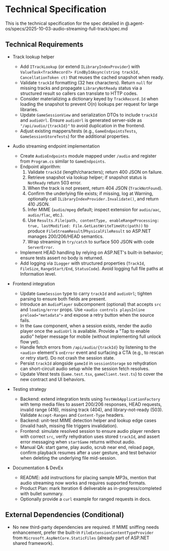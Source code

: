# Technical Specification

This is the technical specification for the spec detailed in @.agent-os/specs/2025-10-03-audio-streaming-full-track/spec.md

## Technical Requirements

- Track lookup helper
  - Add `ITrackLookup` (or extend `ILibraryIndexProvider`) with `ValueTask<TrackRecord?> FindByIdAsync(string trackId, CancellationToken ct)` that reuses the cached snapshot when ready.
  - Validate `trackId` formatting (32 hex characters). Return `null` for missing tracks and propagate `LibraryNotReady` status via a structured result so callers can translate to HTTP codes.
  - Consider materializing a dictionary keyed by `TrackRecord.Id` when loading the snapshot to prevent O(n) lookups per request for large libraries.
  - Update `GameSessionView` and serialization DTOs to include `trackId` and `audioUrl`. Ensure `audioUrl` is generated server-side as `"/api/audio/{trackId}"` to avoid duplication in the frontend.
  - Adjust existing mappers/tests (e.g., `GameEndpointsTests`, `GameSessionStoreTests`) for the additional properties.

- Audio streaming endpoint implementation
  - Create `AudioEndpoints` module mapped under `/audio` and register from `Program.cs` similar to `GameEndpoints`.
  - Endpoint algorithm:
    1. Validate `trackId` (length/characters); return 400 JSON on failure.
    2. Retrieve snapshot via lookup helper; if snapshot status is `NotReady` return 503 error.
    3. When the track is not present, return 404 JSON (`TrackNotFound`).
    4. Confirm the underlying file exists; if missing, log at Warning, optionally call `ILibraryIndexProvider.Invalidate()`, and return 410 JSON.
    5. Infer MIME (`audio/mpeg` default; inspect extension for `audio/aac`, `audio/flac`, etc.).
    6. Use `Results.File(path, contentType, enableRangeProcessing: true, lastModified: File.GetLastWriteTimeUtc(path))` to produce `FileStreamResult`/`PhysicalFileResult` so ASP.NET manages 200/206/HEAD semantics.
    7. Wrap streaming in `try/catch` to surface 500 JSON with code `ServerError`.
  - Implement HEAD handling by relying on ASP.NET's built-in behavior; ensure tests assert no body is returned.
  - Add logging via `ILogger` with structured properties (`TrackId`, `FileSize`, `RangeStart/End`, `StatusCode`). Avoid logging full file paths at Information level.

- Frontend integration
  - Update `GameSession` type to carry `trackId` and `audioUrl`; tighten parsing to ensure both fields are present.
  - Introduce an `AudioPlayer` subcomponent (optional) that accepts `src` and `loading/error` props. Use `<audio controls playsInline preload="metadata">` and expose a retry button when the source fails.
  - In the `Game` component, when a session exists, render the audio player once the `audioUrl` is available. Provide a "Tap to enable audio" helper message for mobile (without implementing full unlock flow yet).
  - Handle fetch errors from `/api/audio/{trackId}` by listening to the `<audio>` element's `onError` event and surfacing a CTA (e.g., to rescan or retry start). Do not crash the session state.
  - Persist `trackId` alongside `gameId` in `sessionStorage` so rehydration can short-circuit audio setup while the session fetch resolves.
  - Update Vitest tests (`Game.test.tsx`, `gameClient.test.ts`) to cover the new contract and UI behaviors.

- Testing strategy
  - Backend: extend integration tests using `TestWebApplicationFactory` with temp media files to assert 200/206 responses, HEAD requests, invalid range (416), missing track (404), and library-not-ready (503). Validate `Accept-Ranges` and `Content-Type` headers.
  - Backend: unit-test MIME detection helper and lookup edge cases (invalid hash, missing file triggers invalidation).
  - Frontend: simulate resolved session to ensure audio player renders with correct `src`, verify rehydration uses stored `trackId`, and assert error messaging when `startGame` returns without audio.
  - Manual QA: start game, play audio, scrub near end, reload page, confirm playback resumes after a user gesture, and test behavior when deleting the underlying file mid-session.

- Documentation & DevEx
  - README: add instructions for placing sample MP3s, mention that audio streaming now works and requires supported formats.
  - Product Plan: mark Iteration 6 deliverable as in-progress/completed with bullet summary.
  - Optionally provide a `curl` example for ranged requests in docs.

## External Dependencies (Conditional)

- No new third-party dependencies are required. If MIME sniffing needs enhancement, prefer the built-in `FileExtensionContentTypeProvider` from `Microsoft.AspNetCore.StaticFiles` (already part of ASP.NET shared framework).

